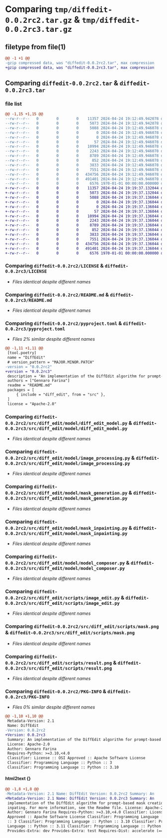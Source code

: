 # Comparing `tmp/diffedit-0.0.2rc2.tar.gz` & `tmp/diffedit-0.0.2rc3.tar.gz`

## filetype from file(1)

```diff
@@ -1 +1 @@
-gzip compressed data, was "diffedit-0.0.2rc2.tar", max compression
+gzip compressed data, was "diffedit-0.0.2rc3.tar", max compression
```

## Comparing `diffedit-0.0.2rc2.tar` & `diffedit-0.0.2rc3.tar`

### file list

```diff
@@ -1,15 +1,15 @@
--rw-r--r--   0        0        0    11357 2024-04-24 19:12:49.942078 diffedit-0.0.2rc2/LICENSE
--rw-r--r--   0        0        0     5073 2024-04-24 19:12:49.942078 diffedit-0.0.2rc2/README.md
--rw-r--r--   0        0        0     5088 2024-04-24 19:12:49.946078 diffedit-0.0.2rc2/pyproject.toml
--rw-r--r--   0        0        0        0 2024-04-24 19:12:49.946078 diffedit-0.0.2rc2/src/diff_edit/__init__.py
--rw-r--r--   0        0        0        0 2024-04-24 19:12:49.946078 diffedit-0.0.2rc2/src/diff_edit/model/__init__.py
--rw-r--r--   0        0        0       57 2024-04-24 19:12:49.946078 diffedit-0.0.2rc2/src/diff_edit/model/constants.py
--rw-r--r--   0        0        0    10994 2024-04-24 19:12:49.946078 diffedit-0.0.2rc2/src/diff_edit/model/diff_edit_model.py
--rw-r--r--   0        0        0     2243 2024-04-24 19:12:49.946078 diffedit-0.0.2rc2/src/diff_edit/model/image_processing.py
--rw-r--r--   0        0        0     8789 2024-04-24 19:12:49.946078 diffedit-0.0.2rc2/src/diff_edit/model/mask_generation.py
--rw-r--r--   0        0        0      852 2024-04-24 19:12:49.946078 diffedit-0.0.2rc2/src/diff_edit/model/mask_inpainting.py
--rw-r--r--   0        0        0     3833 2024-04-24 19:12:49.946078 diffedit-0.0.2rc2/src/diff_edit/model/model_composer.py
--rw-r--r--   0        0        0     7551 2024-04-24 19:12:49.946078 diffedit-0.0.2rc2/src/diff_edit/scripts/image_edit.py
--rw-r--r--   0        0        0   434756 2024-04-24 19:12:49.946078 diffedit-0.0.2rc2/src/diff_edit/scripts/mask.png
--rw-r--r--   0        0        0   491401 2024-04-24 19:12:49.946078 diffedit-0.0.2rc2/src/diff_edit/scripts/result.png
--rw-r--r--   0        0        0     6576 1970-01-01 00:00:00.000000 diffedit-0.0.2rc2/PKG-INFO
+-rw-r--r--   0        0        0    11357 2024-04-24 19:19:37.132044 diffedit-0.0.2rc3/LICENSE
+-rw-r--r--   0        0        0     5073 2024-04-24 19:19:37.132044 diffedit-0.0.2rc3/README.md
+-rw-r--r--   0        0        0     5088 2024-04-24 19:19:37.136044 diffedit-0.0.2rc3/pyproject.toml
+-rw-r--r--   0        0        0        0 2024-04-24 19:19:37.136044 diffedit-0.0.2rc3/src/diff_edit/__init__.py
+-rw-r--r--   0        0        0        0 2024-04-24 19:19:37.136044 diffedit-0.0.2rc3/src/diff_edit/model/__init__.py
+-rw-r--r--   0        0        0       57 2024-04-24 19:19:37.136044 diffedit-0.0.2rc3/src/diff_edit/model/constants.py
+-rw-r--r--   0        0        0    10994 2024-04-24 19:19:37.136044 diffedit-0.0.2rc3/src/diff_edit/model/diff_edit_model.py
+-rw-r--r--   0        0        0     2243 2024-04-24 19:19:37.136044 diffedit-0.0.2rc3/src/diff_edit/model/image_processing.py
+-rw-r--r--   0        0        0     8789 2024-04-24 19:19:37.136044 diffedit-0.0.2rc3/src/diff_edit/model/mask_generation.py
+-rw-r--r--   0        0        0      852 2024-04-24 19:19:37.136044 diffedit-0.0.2rc3/src/diff_edit/model/mask_inpainting.py
+-rw-r--r--   0        0        0     3833 2024-04-24 19:19:37.136044 diffedit-0.0.2rc3/src/diff_edit/model/model_composer.py
+-rw-r--r--   0        0        0     7551 2024-04-24 19:19:37.136044 diffedit-0.0.2rc3/src/diff_edit/scripts/image_edit.py
+-rw-r--r--   0        0        0   434756 2024-04-24 19:19:37.136044 diffedit-0.0.2rc3/src/diff_edit/scripts/mask.png
+-rw-r--r--   0        0        0   491401 2024-04-24 19:19:37.136044 diffedit-0.0.2rc3/src/diff_edit/scripts/result.png
+-rw-r--r--   0        0        0     6576 1970-01-01 00:00:00.000000 diffedit-0.0.2rc3/PKG-INFO
```

### Comparing `diffedit-0.0.2rc2/LICENSE` & `diffedit-0.0.2rc3/LICENSE`

 * *Files identical despite different names*

### Comparing `diffedit-0.0.2rc2/README.md` & `diffedit-0.0.2rc3/README.md`

 * *Files identical despite different names*

### Comparing `diffedit-0.0.2rc2/pyproject.toml` & `diffedit-0.0.2rc3/pyproject.toml`

 * *Files 2% similar despite different names*

```diff
@@ -1,11 +1,11 @@
 [tool.poetry]
 name = "DiffEdit"
 # version_pattern = "MAJOR.MINOR.PATCH"
-version = "0.0.2rc2"
+version = "0.0.2rc3"
 description = "An implementation of the DiffEdit algorithm for prompt-based mask creation and inpating. For more information, see the Readme file."
 authors = ["Gennaro Farina"]
 readme = "README.md"
 packages = [
     { include = "diff_edit", from = "src" },
 ]
 license = "Apache-2.0"
```

### Comparing `diffedit-0.0.2rc2/src/diff_edit/model/diff_edit_model.py` & `diffedit-0.0.2rc3/src/diff_edit/model/diff_edit_model.py`

 * *Files identical despite different names*

### Comparing `diffedit-0.0.2rc2/src/diff_edit/model/image_processing.py` & `diffedit-0.0.2rc3/src/diff_edit/model/image_processing.py`

 * *Files identical despite different names*

### Comparing `diffedit-0.0.2rc2/src/diff_edit/model/mask_generation.py` & `diffedit-0.0.2rc3/src/diff_edit/model/mask_generation.py`

 * *Files identical despite different names*

### Comparing `diffedit-0.0.2rc2/src/diff_edit/model/mask_inpainting.py` & `diffedit-0.0.2rc3/src/diff_edit/model/mask_inpainting.py`

 * *Files identical despite different names*

### Comparing `diffedit-0.0.2rc2/src/diff_edit/model/model_composer.py` & `diffedit-0.0.2rc3/src/diff_edit/model/model_composer.py`

 * *Files identical despite different names*

### Comparing `diffedit-0.0.2rc2/src/diff_edit/scripts/image_edit.py` & `diffedit-0.0.2rc3/src/diff_edit/scripts/image_edit.py`

 * *Files identical despite different names*

### Comparing `diffedit-0.0.2rc2/src/diff_edit/scripts/mask.png` & `diffedit-0.0.2rc3/src/diff_edit/scripts/mask.png`

 * *Files identical despite different names*

### Comparing `diffedit-0.0.2rc2/src/diff_edit/scripts/result.png` & `diffedit-0.0.2rc3/src/diff_edit/scripts/result.png`

 * *Files identical despite different names*

### Comparing `diffedit-0.0.2rc2/PKG-INFO` & `diffedit-0.0.2rc3/PKG-INFO`

 * *Files 0% similar despite different names*

```diff
@@ -1,10 +1,10 @@
 Metadata-Version: 2.1
 Name: DiffEdit
-Version: 0.0.2rc2
+Version: 0.0.2rc3
 Summary: An implementation of the DiffEdit algorithm for prompt-based mask creation and inpating. For more information, see the Readme file.
 License: Apache-2.0
 Author: Gennaro Farina
 Requires-Python: >=3.10,<4.0
 Classifier: License :: OSI Approved :: Apache Software License
 Classifier: Programming Language :: Python :: 3
 Classifier: Programming Language :: Python :: 3.10
```

#### html2text {}

```diff
@@ -1,8 +1,8 @@
-Metadata-Version: 2.1 Name: DiffEdit Version: 0.0.2rc2 Summary: An
+Metadata-Version: 2.1 Name: DiffEdit Version: 0.0.2rc3 Summary: An
 implementation of the DiffEdit algorithm for prompt-based mask creation and
 inpating. For more information, see the Readme file. License: Apache-2.0
 Author: Gennaro Farina Requires-Python: >=3.10,<4.0 Classifier: License :: OSI
 Approved :: Apache Software License Classifier: Programming Language :: Python
 :: 3 Classifier: Programming Language :: Python :: 3.10 Classifier: Programming
 Language :: Python :: 3.11 Classifier: Programming Language :: Python :: 3.12
 Provides-Extra: dev Provides-Extra: test Requires-Dist: accelerate (==0.26.1)
```


